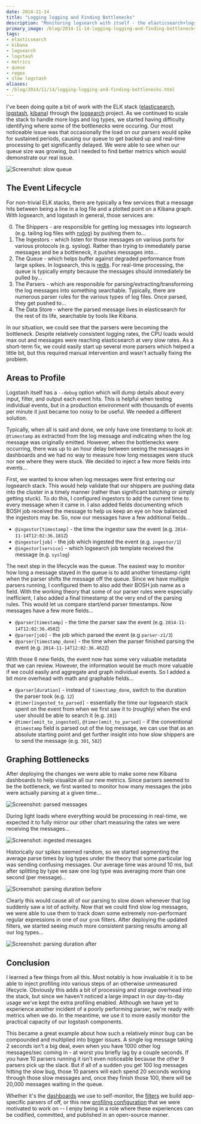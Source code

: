 ```yaml
---
date: 2014-11-14
title: "Logging logging and Finding Bottlenecks"
description: "Monitoring logsearch with itself - the elasticsearch+logstash+kibana stack."
primary_image: /blog/2014-11-14-logging-logging-and-finding-bottlenecks/parsed-messages.jpg
tags:
- elasticsearch
- kibana
- logsearch
- logstash
- metrics
- queue
- regex
- slow logstash
aliases:
- /blog/2014/11/14/logging-logging-and-finding-bottlenecks.html
---
```


I've been doing quite a bit of work with the ELK stack ([elasticsearch][1], [logstash][2], [kibana][3]) through the
[logsearch][4] project. As we continued to scale the stack to handle more logs and log types, we started having
difficulty identifying where some of the bottlenecks were occuring. Our most noticeable issue was that occasionally the
load on our parsers would spike for sustained periods, causing our queue to get backed up and real-time processing to
get significantly delayed. We were able to see when our queue size was growing, but I needed to find better metrics
which would demonstrate our real issue.

<!--more-->

![Screenshot: slow queue](https://s3.dualstack.us-east-1.amazonaws.com/dpb587-website-us-east-1/asset/blog/2014-11-14-logging-logging-and-finding-bottlenecks/slow-queue.jpg)

## The Event Lifecycle

For non-trivial ELK stacks, there are typically a few services that a message hits between being a line in a log file
and a plotted point on a Kibana graph. With logsearch, and logstash in general, those services are:

0. The Shippers - are responsible for getting log messages into logsearch (e.g. tailing log files with [nxlog][6]) by
   pushing them to...
0. The Ingestors - which listen for those messages on various ports for various protocols (e.g. syslog). Rather than
   trying to immediately parse messages and be a bottleneck, it pushes messages into...
0. The Queue - which helps buffer against degraded performance from large spikes. In logsearch, this is [redis][5].
   For real-time processing, the queue is typically empty because the messages should immediately be pulled by...
0. The Parsers - which are responsible for parsing/extracting/transforming the log messages into something searchable.
   Typically, there are numerous parser rules for the various types of log files. Once parsed, they get pushed to...
0. The Data Store - where the parsed message lives in elasticsearch for the rest of its life, searchable by tools like
   Kibana.

In our situation, we could see that the parsers were becoming the bottleneck. Despite relatively consistent logging
rates, the CPU loads would max out and messages were reaching elasticsearch at very slow rates. As a short-term fix,
we could easily start up several more parsers which helped a little bit, but this required manual intervention and
wasn't actually fixing the problem.


## Areas to Profile

Logstash itself has a `--debug` option which will dump details about every input, filter, and output each event
hits. This is helpful when testing individual events, but in a production environment with thousands of events per
minute it just became too noisy to be useful. We needed a different solution.

Typically, when all is said and done, we only have one timestamp to look at: `@timestamp` as extracted from the log
message and indicating when the log message was originally emitted. However, when the bottlenecks were occurring, there
was up to an hour delay between seeing the messages in dashboards and we had no way to measure how long messages were
stuck nor see where they were stuck. We decided to inject a few more fields into events...

First, we wanted to know when log messages were first entering our logsearch stack. This would help validate that our
shippers are pushing data into the cluster in a timely manner (rather than significant batching or simply getting
stuck). To do this, I configured ingestors to add the current time to every message when it came in. I also added
fields documenting which BOSH job received the message  to help us keep an eye on how balanced the ingestors may be.
So, now our messages have a few additional fields...

 * `@ingestor[timestamp]` - the time the ingestor saw the event (e.g. `2014-11-14T12:02:36.181Z`)
 * `@ingestor[job]` - the job which ingested the event (e.g. `ingestor/1`)
 * `@ingestor[service]` - which logsearch job template received the message (e.g. `syslog`)

The next step in the lifecycle was the queue. The easiest way to monitor how long a message stayed in the queue is to
add another timestamp right when the parser shifts the message off the queue. Since we have multiple parsers running, I
configured them to also add their BOSH job name as a field. With the working theory that some of our parser rules were
especially inefficient, I also added a final timestamp at the very end of the parsing rules. This would let us compare
start/end parser timestamps. Now messages have a few more fields...

 * `@parser[timestamp]` - the time the parser saw the event (e.g. `2014-11-14T12:02:36.450Z`)
 * `@parser[job]` - the job which parsed the event (e.g `parser-z1/3`)
 * `@parser[timestamp_done]` - the time when the parser finished parsing the event (e.g. `2014-11-14T12:02:36.462Z`)

With those 6 new fields, the event now has some very valuable metadata that we can review. However, the information
would be much more valuable if we could easily and aggregate and graph individual events. So I added a bit more
overhead with math and graphable fields...

 * `@parser[duration]` - instead of `timestamp_done`, switch to the duration the parser took (e.g. `12`)
 * `@timer[ingested_to_parsed]` - essentially the time our logsearch stack spent on the event from when we first
   saw it to (roughly) when the end user should be able to search it (e.g. `281`)
 * `@timer[emit_to_ingested]`, `@timer[emit_to_parsed]` - if the conventional `@timestamp` field is parsed out of the
   log message, we can use that as an absolute starting point and get further insight into how slow shippers are to
   send the message (e.g. `301`, `582`)


## Graphing Bottlenecks

After deploying the changes we were able to make some new Kibana dashboards to help visualize all our new metrics.
Since parsers seemed to be the bottleneck, we first wanted to monitor how many messages the jobs were actually parsing
at a given time...

![Screenshot: parsed messages](https://s3.dualstack.us-east-1.amazonaws.com/dpb587-website-us-east-1/asset/blog/2014-11-14-logging-logging-and-finding-bottlenecks/parsed-messages.jpg)

During light loads where everything would be processing in real-time, we expected it to fully mirror our other chart
measuring the rates we were receiving the messages...

![Screenshot: ingested messages](https://s3.dualstack.us-east-1.amazonaws.com/dpb587-website-us-east-1/asset/blog/2014-11-14-logging-logging-and-finding-bottlenecks/ingested-messages.jpg)

Historically our spikes seemed random, so we started segmenting the average parse times by log types under the theory
that some particular log was sending confusing messages. Our average time was around 10 ms, but after splitting by type
we saw one log type was averaging more than one second (per message)...

![Screenshot: parsing duration before](https://s3.dualstack.us-east-1.amazonaws.com/dpb587-website-us-east-1/asset/blog/2014-11-14-logging-logging-and-finding-bottlenecks/parsing-duration-before.jpg)

Clearly this would cause all of our parsing to slow down whenever that log suddenly saw a lot of activity. Now that we
could find slow log messages, we were able to use them to track down some extremely non-performant regular expressions
in one of our `grok` filters. After deploying the updated filters, we started seeing *much* more consistent parsing
results among all our log types...

![Screenshot: parsing duration after](https://s3.dualstack.us-east-1.amazonaws.com/dpb587-website-us-east-1/asset/blog/2014-11-14-logging-logging-and-finding-bottlenecks/parsing-duration-after.jpg)


## Conclusion

I learned a few things from all this. Most notably is how invaluable it is to be able to inject profiling into various
steps of an otherwise unmeasured lifecycle. Obviously this adds a bit of processing and storage overhead into the
stack, but since we haven't noticed a large impact in our day-to-day usage we've kept the extra profiling enabled.
Although we have yet to experience another incident of a poorly performing parser, we're ready with metrics when we do.
In the meantime, we use it to more easily monitor the practical capacity of our logstash components.

This became a great example about how such a relatively minor bug can be compounded and multiplied into bigger issues.
A single log message taking 2 seconds isn't a big deal, even when you have 1000 other log messages/sec coming in - at
worst you briefly lag by a couple seconds. If you have 10 parsers running it isn't even noticeable because the other 9
parsers pick up the slack. But if all of a sudden you get 100 log messages hitting the slow bug, those 10 parsers will
each spend 20 seconds working through those slow messages and, once they finish those 100, there will be 20,000
messages waiting in the queue.

Whether it's the [dashboards][7] we use to self-monitor, the [filters][8] we build app-specific parsers of off, or
this new [profiling configuration][9] that we were motivated to work on -- I enjoy being in a role where these
experiences can be codified, committed, and published in an open-source manner.


 [1]: http://www.elasticsearch.org/overview/elasticsearch/
 [2]: http://www.elasticsearch.org/overview/logstash/
 [3]: http://www.elasticsearch.org/overview/kibana/
 [4]: https://github.com/logsearch/logsearch-boshrelease
 [5]: http://redis.io/
 [6]: http://nxlog-ce.sourceforge.net/
 [7]: https://github.com/logsearch/logsearch-boshrelease/tree/develop/share/kibana-dashboards
 [8]: https://github.com/logsearch/?query=logsearch-filters
 [9]: https://github.com/logsearch/logsearch-boshrelease/pull/79/commits
